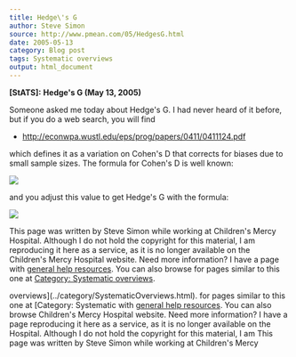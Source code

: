 ```yaml
---
title: Hedge\'s G
author: Steve Simon
source: http://www.pmean.com/05/HedgesG.html
date: 2005-05-13
category: Blog post
tags: Systematic overviews
output: html_document
---
```

**[StATS]:** **Hedge\'s G (May 13, 2005)**

Someone asked me today about Hedge\'s G. I had never heard of it before,
but if you do a web search, you will find

-   <http://econwpa.wustl.edu/eps/prog/papers/0411/0411124.pdf>

which defines it as a variation on Cohen\'s D that corrects for biases
due to small sample sizes. The formula for Cohen\'s D is well known:

![](../weblog/images/HedgesG1.gif)

and you adjust this value to get Hedge\'s G with the formula:

![](../weblog/images/HedgesG2.gif)

This page was written by Steve Simon while working at Children\'s Mercy
Hospital. Although I do not hold the copyright for this material, I am
reproducing it here as a service, as it is no longer available on the
Children\'s Mercy Hospital website. Need more information? I have a page
with [general help resources](../GeneralHelp.html). You can also browse
for pages similar to this one at [Category: Systematic
overviews](../category/SystematicOverviews.html).
<!---More--->
overviews](../category/SystematicOverviews.html).
for pages similar to this one at [Category: Systematic
with [general help resources](../GeneralHelp.html). You can also browse
Children\'s Mercy Hospital website. Need more information? I have a page
reproducing it here as a service, as it is no longer available on the
Hospital. Although I do not hold the copyright for this material, I am
This page was written by Steve Simon while working at Children\'s Mercy

<!---Do not use
**[StATS]:** **Hedge\'s G (May 13, 2005)**
This page was written by Steve Simon while working at Children\'s Mercy
Hospital. Although I do not hold the copyright for this material, I am
reproducing it here as a service, as it is no longer available on the
Children\'s Mercy Hospital website. Need more information? I have a page
with [general help resources](../GeneralHelp.html). You can also browse
for pages similar to this one at [Category: Systematic
overviews](../category/SystematicOverviews.html).
--->

